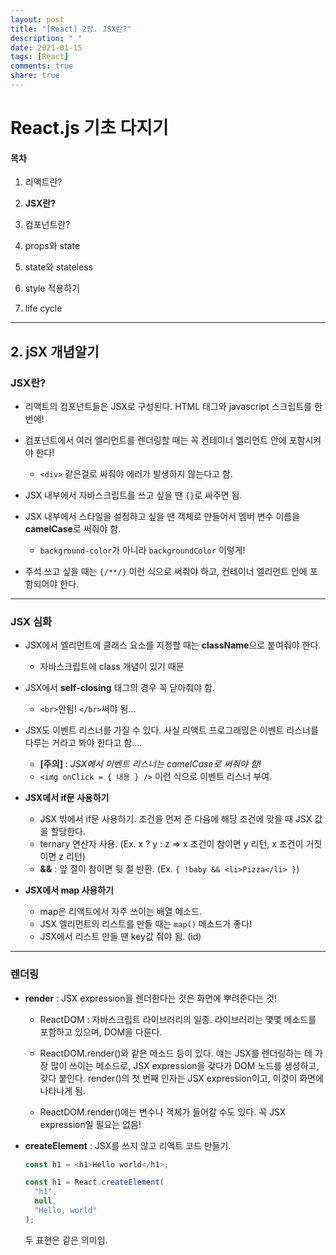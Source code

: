 ```yaml
---
layout: post
title: "[React] 2장. JSX란?"
description: " "
date: 2021-01-15
tags: [React]
comments: true
share: true
---
```




# React.js 기초 다지기

#### 목차

1. 리액트란?

2. **JSX란?**

3. 컴포넌트란?

4. props와 state

5. state와 stateless

6. style 적용하기

7. life cycle

    

---

## 2. jSX 개념알기

### **JSX란?**

* 리액트의 컴포넌트들은 JSX로 구성된다. HTML 태그와 javascript 스크립트를 한 번에!

* 컴포넌트에서 여러 엘리먼트를 렌더링할 때는 꼭 컨테이너 엘리먼트 안에 포함시켜야 한다!

  - `<div>` 같은걸로 싸줘야 에러가 발생하지 않는다고 함.

* JSX 내부에서 자바스크립트를 쓰고 싶을 땐 `{}`로 싸주면 됨.

* JSX 내부에서 스타일을 설정하고 싶을 땐 객체로 만들어서 멤버 변수 이름을 **camelCase**로 써줘야 함.

  - `background-color`가 아니라 `backgroundColor` 이렇게!

* 주석 쓰고 싶을 때는 `{/**/}` 이런 식으로 써줘야 하고, 컨테이너 엘리먼트 안에 포함되어야 한다.

  

___

### **JSX 심화**

* JSX에서 엘리먼트에 클래스 요소를 지정할 때는 **className**으로 붙여줘야 한다. 
  - 자바스크립트에 class 개념이 있기 때문
* JSX에서 **self-closing** 태그의 경우 꼭 닫아줘야 함.
  - `<br>`안됨! `</br>`써야 됨...
* JSX도 이벤트 리스너를 가질 수 있다. 사실 리액트 프로그래밍은 이벤트 리스너를 다루는 거라고 봐야 한다고 함....

  - **[주의]** : *JSX에서 이벤트 리스너는 camelCase로 써줘야 함!*
  - `<img onClick = { 내용 } />` 이런 식으로 이벤트 리스너 부여.
* **JSX에서 if문 사용하기**
  - JSX 밖에서 if문 사용하기. 조건을 먼저 준 다음에 해당 조건에 맞을 때 JSX 값을 할당한다.
  - ternary 연산자 사용. (Ex. x ? y : z => x 조건이 참이면 y 리턴, x 조건이 거짓이면 z 리턴)
  - **&&** : 앞 절이 참이면 뒷 절 반환. (Ex. `{ !baby && <li>Pizza</li> }`)
* **JSX에서 map 사용하기**
  - map은 리액트에서 자주 쓰이는 배열 메소드.
  - JSX 엘리먼트의 리스트를 만들 때는 `map()` 메소드가 좋다!
  - JSX에서 리스트 만들 땐 key값 줘야 됨. (id)



___

### 렌더링

* **render** : JSX expression을 렌더한다는 것은 화면에 뿌려준다는 것!

  * ReactDOM : 자바스크립트 라이브러리의 일종. 라이브러리는 몇몇 메소드를 포함하고 있으며, DOM을 다룬다.

  * ReactDOM.render()와 같은 메소드 등이 있다.
    얘는 JSX를 렌더링하는 데 가장 많이 쓰이는 메소드로, JSX expression을 갖다가 DOM 노드를 생성하고, 갖다 붙인다.
    render()의 첫 번째 인자는 JSX expression이고, 이것이 화면에 나타나게 됨.

  * ReactDOM.render()에는 변수나 객체가 들어갈 수도 있다. 꼭 JSX expression일 필요는 없음!

    

* **createElement** : JSX를 쓰지 않고 리액트 코드 만들기.

  ```javascript
  const h1 = <h1>Hello world</h1>;
  ```

  ```javascript
  const h1 = React.createElement(
    "h1",
    null,
    "Hello, world"
  );
  ```

  두 표현은 같은 의미임.
